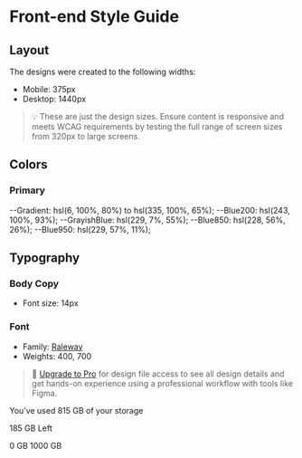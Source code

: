 # Front-end Style Guide

## Layout

The designs were created to the following widths:

- Mobile: 375px
- Desktop: 1440px

> 💡 These are just the design sizes. Ensure content is responsive and meets WCAG requirements by testing the full range of screen sizes from 320px to large screens.

## Colors

### Primary

--Gradient: hsl(6, 100%, 80%) to hsl(335, 100%, 65%);
--Blue200: hsl(243, 100%, 93%);
--GrayishBlue: hsl(229, 7%, 55%);
--Blue850: hsl(228, 56%, 26%);
--Blue950: hsl(229, 57%, 11%);

## Typography

### Body Copy

- Font size: 14px

### Font

- Family: [Raleway](https://fonts.google.com/specimen/Raleway)
- Weights: 400, 700

> 💎 [Upgrade to Pro](https://www.frontendmentor.io/pro?ref=style-guide) for design file access to see all design details and get hands-on experience using a professional workflow with tools like Figma.


You’ve used 815 GB of your storage

  185 GB Left
  
  0 GB
  1000 GB